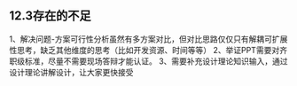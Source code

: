 ## 12.3存在的不足

1、解决问题-方案可行性分析虽然有多方案对比，但对比思路仅仅只有解耦可扩展性思考，缺乏其他维度的思考（比如开发资源、时间等等）
2、举证PPT需要对齐职级标准，尽量不需要现场答辩才能认证。
3、需要补充设计理论知识输入，通过设计理论讲解设计，让大家更快接受